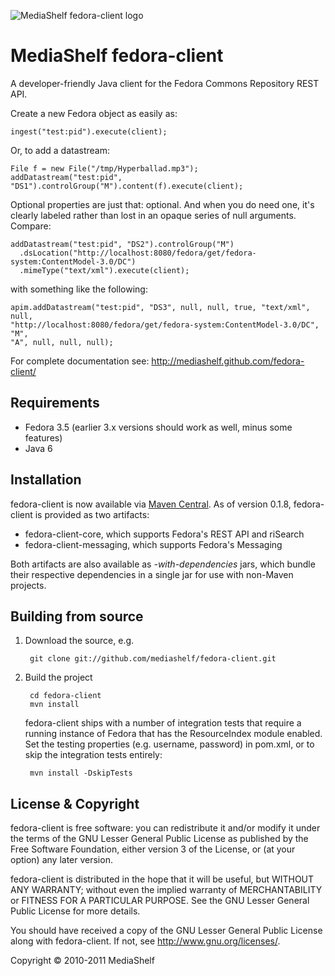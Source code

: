 ![MediaShelf fedora-client logo](http://mediashelf.github.com/fedora-client/images/fedora-client.png)

MediaShelf fedora-client
========================

A developer-friendly Java client for the Fedora Commons Repository REST API.

Create a new Fedora object as easily as:

    ingest("test:pid").execute(client);
    
Or, to add a datastream:
    
    File f = new File("/tmp/Hyperballad.mp3");
    addDatastream("test:pid", "DS1").controlGroup("M").content(f).execute(client);
                     
Optional properties are just that: optional. And when you do need one, it's 
clearly labeled rather than lost in an opaque series of null arguments. 
Compare:

    addDatastream("test:pid", "DS2").controlGroup("M")
      .dsLocation("http://localhost:8080/fedora/get/fedora-system:ContentModel-3.0/DC")
      .mimeType("text/xml").execute(client);
    
with something like the following:
    
    apim.addDatastream("test:pid", "DS3", null, null, true, "text/xml", null, 
    "http://localhost:8080/fedora/get/fedora-system:ContentModel-3.0/DC", "M", 
    "A", null, null, null);

For complete documentation see: http://mediashelf.github.com/fedora-client/

Requirements
------------

* Fedora 3.5 (earlier 3.x versions should work as well, minus some features)
* Java 6

Installation
------------

fedora-client is now available via [Maven Central](http://search.maven.org/#search|ga|1|g%3A%22com.yourmediashelf.fedora.client%22).
As of version 0.1.8, fedora-client is provided as two artifacts:

* fedora-client-core, which supports Fedora's REST API and riSearch
* fedora-client-messaging, which supports Fedora's Messaging

Both artifacts are also available as *-with-dependencies* jars, which bundle their respective
dependencies in a single jar for use with non-Maven projects.

Building from source
--------------------

1. Download the source, e.g.

        git clone git://github.com/mediashelf/fedora-client.git

2. Build the project

        cd fedora-client
        mvn install
        
    fedora-client ships with a number of integration tests that require a 
    running instance of Fedora that has the ResourceIndex module enabled. 
    Set the testing properties (e.g. username, password) in pom.xml, or to 
    skip the integration tests entirely:
   
        mvn install -DskipTests
        

License & Copyright
-------------------

fedora-client is free software: you can redistribute it and/or modify
it under the terms of the GNU Lesser General Public License as published by
the Free Software Foundation, either version 3 of the License, or
(at your option) any later version.

fedora-client is distributed in the hope that it will be useful,
but WITHOUT ANY WARRANTY; without even the implied warranty of
MERCHANTABILITY or FITNESS FOR A PARTICULAR PURPOSE.  See the
GNU Lesser General Public License for more details.

You should have received a copy of the GNU Lesser General Public License
along with fedora-client.  If not, see <http://www.gnu.org/licenses/>.

Copyright &copy; 2010-2011 MediaShelf
